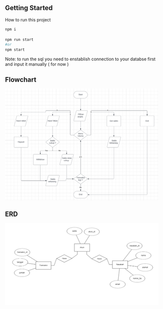 ## Getting Started

How to run this project
```bash
npm i

npm run start
#or
npm start
```

Note: to run the sql you need to enstablish connection to your databse first and input it manually ( for now )

## Flowchart
![flowchart](./flowchart.png)

## ERD
![erd](./erd.png)